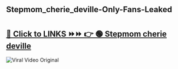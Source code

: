 
 ## Stepmom_cherie_deville-Only-Fans-Leaked

# <h2><a href="https://clipsfans.com/Stepmom_cherie_deville&ref=git">🔗 Click to LINKS ⏩⏩ 👉 🟢 Stepmom cherie deville </a></h2>

<a href="https://clipsfans.com/Stepmom_cherie_deville&ref=git" rel="nofollow" data-target="animated-image.originalLink"><img src="https://i.ibb.co.com/xMMVF88/686577567.gif" alt="Viral Video Original" style="max-width: 100%; display: inline-block;" data-target="animated-image.originalImage"></a>
